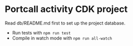 # Portcall activity CDK project

Read db/README.md first to set up the project database.

- Run tests with `npm run test`
- Compile in watch mode with `npm run all-watch`
